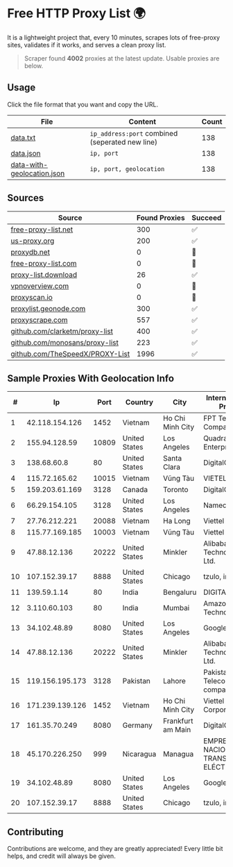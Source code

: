 
# Free HTTP Proxy List 🌍

It is a lightweight project that, every 10 minutes, scrapes lots of free-proxy sites, validates if it works, and serves a clean proxy list.


> Scraper found **4002** proxies at the latest update. Usable proxies are below.

## Usage

Click the file format that you want and copy the URL.


|File|Content|Count|
|----|-------|-----|
|[data.txt](https://raw.githubusercontent.com/themiralay/Proxy-List-World/master/data.txt)|`ip_address:port` combined (seperated new line)|138|
|[data.json](https://raw.githubusercontent.com/themiralay/Proxy-List-World/master/data.json)|`ip, port`|138|
|[data-with-geolocation.json](https://raw.githubusercontent.com/themiralay/Proxy-List-World/master/data-with-geolocation.json)|`ip, port, geolocation`|138|

## Sources

|Source|Found Proxies|Succeed|
|------|-------------|-------|
|[free-proxy-list.net](https://free-proxy-list.net)|300|✅|
|[us-proxy.org](https://www.us-proxy.org)|200|✅|
|[proxydb.net](http://proxydb.net)|0|🚫|
|[free-proxy-list.com](https://free-proxy-list.com/?page=&port=&type%5B%5D=http&type%5B%5D=https&up_time=0&search=Search)|0|🚫|
|[proxy-list.download](https://www.proxy-list.download/HTTP)|26|✅|
|[vpnoverview.com](https://vpnoverview.com/privacy/anonymous-browsing/free-proxy-servers)|0|🚫|
|[proxyscan.io](https://www.proxyscan.io)|0|🚫|
|[proxylist.geonode.com](https://proxylist.geonode.com/api/proxy-list?limit=300&page=1&sort_by=lastChecked&sort_type=desc&protocols=http,https)|300|✅|
|[proxyscrape.com](https://api.proxyscrape.com/v2/?request=displayproxies&protocol=http&timeout=10000&country=all&ssl=all&anonymity=all)|557|✅|
|[github.com/clarketm/proxy-list](https://raw.githubusercontent.com/clarketm/proxy-list/master/proxy-list-raw.txt)|400|✅|
|[github.com/monosans/proxy-list](https://raw.githubusercontent.com/monosans/proxy-list/main/proxies/http.txt)|223|✅|
|[github.com/TheSpeedX/PROXY-List](https://raw.githubusercontent.com/TheSpeedX/PROXY-List/master/http.txt)|1996|✅|


## Sample Proxies With Geolocation Info

|#|Ip|Port|Country|City|Internet Service Provider|
|-|--|----|-------|----|-------------------------|
|1|42.118.154.126|1452|Vietnam|Ho Chi Minh City|FPT Telecom Company|
|2|155.94.128.59|10809|United States|Los Angeles|QuadraNet Enterprises LLC|
|3|138.68.60.8|80|United States|Santa Clara|DigitalOcean, LLC|
|4|115.72.165.62|10015|Vietnam|Vũng Tàu|VIETELmetro|
|5|159.203.61.169|3128|Canada|Toronto|DigitalOcean, LLC|
|6|66.29.154.105|3128|United States|Los Angeles|Namecheap, Inc.|
|7|27.76.212.221|20088|Vietnam|Ha Long|Viettel Group|
|8|115.77.169.185|10003|Vietnam|Vũng Tàu|Viettel Group|
|9|47.88.12.136|20222|United States|Minkler|Alibaba (US) Technology Co., Ltd.|
|10|107.152.39.17|8888|United States|Chicago|tzulo, inc.|
|11|139.59.1.14|80|India|Bengaluru|DIGITALOCEAN|
|12|3.110.60.103|80|India|Mumbai|Amazon Technologies Inc.|
|13|34.102.48.89|8080|United States|Los Angeles|Google LLC|
|14|47.88.12.136|20222|United States|Minkler|Alibaba (US) Technology Co., Ltd.|
|15|119.156.195.173|3128|Pakistan|Lahore|Pakistan Telecommuication company limited|
|16|171.239.139.126|1452|Vietnam|Ho Chi Minh City|Viettel Corporation|
|17|161.35.70.249|8080|Germany|Frankfurt am Main|DigitalOcean, LLC|
|18|45.170.226.250|999|Nicaragua|Managua|EMPRESA NACIONAL DE TRANSMISIÓN ELÉCTRICA|
|19|34.102.48.89|8080|United States|Los Angeles|Google LLC|
|20|107.152.39.17|8888|United States|Chicago|tzulo, inc.|



## Contributing

Contributions are welcome, and they are greatly appreciated! Every
little bit helps, and credit will always be given.

